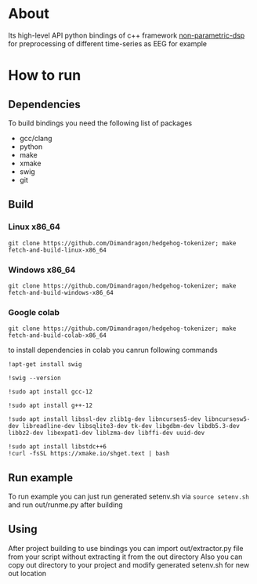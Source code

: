 # About
Its high-level API python bindings of c++ framework [non-parametric-dsp](https://github.com/Dimandragon/non-parametric-dsp) for preprocessing of different time-series as EEG for example
# How to run
## Dependencies
To build bindings you need the following list of packages
- gcc/clang 
- python
- make
- xmake
- swig
- git
## Build
### Linux x86_64
```
git clone https://github.com/Dimandragon/hedgehog-tokenizer; make fetch-and-build-linux-x86_64
```
### Windows x86_64
```
git clone https://github.com/Dimandragon/hedgehog-tokenizer; make fetch-and-build-windows-x86_64
```
### Google colab
```
git clone https://github.com/Dimandragon/hedgehog-tokenizer; make fetch-and-build-colab-x86_64
```
to install dependencies in colab you canrun following commands
```
!apt-get install swig

!swig --version

!sudo apt install gcc-12

!sudo apt install g++-12

!sudo apt install libssl-dev zlib1g-dev libncurses5-dev libncursesw5-dev libreadline-dev libsqlite3-dev tk-dev libgdbm-dev libdb5.3-dev libbz2-dev libexpat1-dev liblzma-dev libffi-dev uuid-dev

!sudo apt install libstdc++6
!curl -fsSL https://xmake.io/shget.text | bash
```
## Run example
To run example you can just run generated setenv.sh via ```source setenv.sh``` and run out/runme.py after building
## Using
After project building to use bindings you can import out/extractor.py file from your script without extracting it from the out directory
Also you can copy out directory to your project and modify generated setenv.sh for new out location
